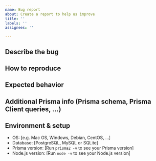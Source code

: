 ```yaml
---
name: Bug report
about: Create a report to help us improve
title: ''
labels: ''
assignees: ''

---
```


<!-- 
Thanks for helping us improve Prisma! 🙏 Please follow the sections in the template and provide as much information as possible about your problem, e.g. by setting the `DEBUG="*"` env var and enabling additional logging output in Prisma Client.

Learn more about writing proper bug reports here: https://pris.ly/d/bug-reports
--> 

## Describe the bug
<!-- A clear and concise description of what the bug is. -->

## How to reproduce
<!-- 
Steps to reproduce the behavior:
1. Go to '...'
2. Click on '....'
3. Scroll down to '....'
4. See error 
-->

## Expected behavior
<!-- A clear and concise description of what you expected to happen. -->

## Additional Prisma info (Prisma schema, Prisma Client queries, ...)
<!-- Do not include your database credentials when sharing your Prisma schema! -->

## Environment & setup
<!-- In which environment does the problem occur -->

- OS: [e.g. Mac OS, Windows, Debian, CentOS, ...]
- Database: [PostgreSQL, MySQL or SQLite]
- Prisma version: [Run `prisma2 -v` to see your Prisma version]
- Node.js version: [Run `node -v` to see your Node.js version]

